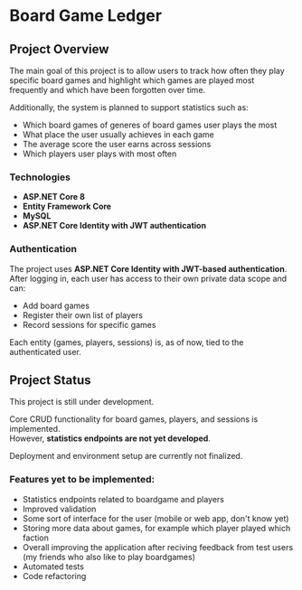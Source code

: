 # Board Game Ledger
##  Project Overview

The main goal of this project is to allow users to track how often they play specific board games and highlight which games are played most frequently and which have been forgotten over time.

Additionally, the system is planned to support statistics such as:
- Which board games of generes of board games user plays the most
- What place the user usually achieves in each game
- The average score the user earns across sessions
- Which players user plays with most often

###  Technologies

- **ASP.NET Core 8**
- **Entity Framework Core**
- **MySQL**
- **ASP.NET Core Identity with JWT authentication**

###  Authentication

The project uses **ASP.NET Core Identity with JWT-based authentication**. After logging in, each user has access to their own private data scope and can:
- Add board games
- Register their own list of players
- Record sessions for specific games

Each entity (games, players, sessions) is, as of now, tied to the authenticated user.

##  Project Status

This project is still under development.

Core CRUD functionality for board games, players, and sessions is implemented.  
However, **statistics endpoints are not yet developed**.

Deployment and environment setup are currently not finalized.

### Features yet to be implemented:
- Statistics endpoints related to boardgame and players
- Improved validation
- Some sort of interface for the user (mobile or web app, don't know yet)
- Storing more data about games, for example which player played which faction
- Overall improving the application after reciving feedback from test users (my friends who also like to play boardgames)
- Automated tests
- Code refactoring
